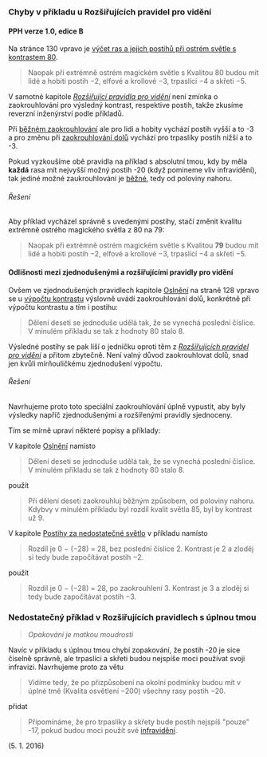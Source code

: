 ### Chyby v příkladu u Rozšiřujících pravidel pro vidění

#### PPH verze 1.0, edice B

Na stránce 130 vpravo je
[výčet ras a jejich postihů při ostrém světle s kontrastem 80](https://pph.drdplus.jaroslavtyc.com/#postihy_pri_extremne_ostrem_magickem_svetle).

> Naopak při extrémně ostrém magickém světle s Kvalitou 80 budou mít lidé a hobiti postih −2, elfové a krollové −3,
trpaslíci −4 a skřeti −5.

V samotné kapitole [*Rozšiřující pravidla pro vidění*](https://pph.drdplus.jaroslavtyc.com/#rozsirujici_pravidla_pro_videni)
není zmínka o zaokrouhlování pro výsledný kontrast, respektive postih, takže zkusíme reverzní inženýrství podle příkladů.

Při [běžném zaokrouhlování](https://pph.drdplus.jaroslavtyc.com/#zaokrouhlovani) ale pro lidi a hobity vychází postih
vyšší a to -3 a pro změnu při [zaokrouhlování dolů](https://pph.drdplus.jaroslavtyc.com/#zaokrouhlovani_dolu_a_nahoru)
vychází pro trpaslíky postih nižší a to -3.

Pokud vyzkoušíme obě pravidla na příklad s absolutní tmou, kdy by měla **každá** rasa mít nejvyšší možný postih -20
(když pomineme vliv infravidění), tak jediné možné zaukrouhlování
je [běžné]((https://pph.drdplus.jaroslavtyc.com/#zaokrouhlovani)), tedy od poloviny nahoru.

###### Řešení
Aby příklad vycházel správně s uvedenými postihy, stačí změnit kvalitu extrémně ostrého magického světla z 80 na 79:

> Naopak při extrémně ostrém magickém světle s Kvalitou **79** budou mít lidé a hobiti postih −2, elfové a krollové −3,
trpaslíci −4 a skřeti −5.

#### Odlišnosti mezi zjednodušenými a rozšiřujícími pravidly pro vidění

Ovšem ve zjednodušených pravidlech kapitole [Oslnění](https://pph.drdplus.jaroslavtyc.com/#oslneni) na straně 128 vpravo
se u [výpočtu kontrastu](https://pph.drdplus.jaroslavtyc.com/#zaokrouhleni_kontrastu_pro_oslneni)
výslovně uvádí zaokrouhlování dolů, konkrétně při výpočtu kontrastu a tím i postihu:

> Dělení deseti se jednoduše udělá tak, že se vynechá poslední číslice. V minulém příkladu se tak z hodnoty
80 stalo 8.

Výsledné postihy se pak liší o jedničku oproti těm
z [*Rozšiřujících pravidel pro vidění*](https://pph.drdplus.jaroslavtyc.com/#rozsirujici_pravidla_pro_videni) a přitom zbytečně.
Není valný důvod zaokrouhlovat dolů, snad jen kvůli mírňouličkému zjednodušení výpočtu.

###### Řešení
Navrhujeme proto toto speciální zaokrouhlování úplně vypustit, aby byly výsledky napříč zjednodušenými a rozšířenými
pravidly sjednoceny.

Tím se mírně upraví některé popisy a příklady:

V kapitole [Oslnění](https://pph.drdplus.jaroslavtyc.com/#oslneni) namísto
>Dělení deseti se jednoduše udělá tak, že se vynechá poslední číslice. V minulém příkladu se tak z hodnoty 80 stalo 8.

použít
> Při dělení deseti zaokrouhluj běžným způsobem, od poloviny nahoru. Kdybvy v minulém příkladu byl rozdíl kvalit
světla 85, byl by kontrast už 9.

V kapitole [Postihy za nedostatečné světlo](https://pph.drdplus.jaroslavtyc.com/#postihy_za_nedostatecne_svetlo)
 v příkladu namísto
> Rozdíl je 0 − (−28) = 28, bez poslední číslice 2. Kontrast je 2 a zloděj si tedy bude započítávat postih −2.

použít
> Rozdíl je 0 − (−28) = 28, po zaokrouhlení 3. Kontrast je 3 a zloděj si tedy bude započítávat postih −3.

### Nedostatečný příklad v Rozšiřujících pravidlech s úplnou tmou
> *Opakování je matkou moudrosti*

Navíc v příkladu s úplnou tmou chybí zopakování, že postih -20 je sice číselně správně, ale trpaslíci a skřeti budou
nejspíše moci používat svoji infravizi. Navrhujeme proto za větu
> Vidíme tedy, že po přizpůsobení na okolní podmínky budou mít v úplné tmě (Kvalita osvětlení −200) všechny rasy postih −20.

přidat 

> Připomínáme, že pro trpaslíky a skřety bude postih nejspíš "pouze" -17, pokud budou moci použít své
[infravidění](https://pph.drdplus.jaroslavtyc.com/#infravideni).

(5. 1. 2016)